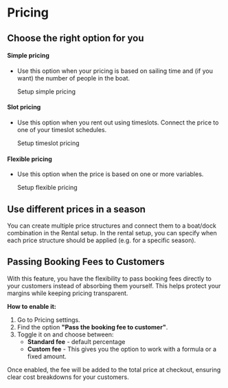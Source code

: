 # Pricing

## Choose the right option for you

#### Simple pricing

- Use this option when your pricing is based on sailing time and (if you want) the number of people in the boat.

    Setup simple pricing

#### Slot pricing

- Use this option when you rent out using timeslots. Connect the price to one of your timeslot schedules.

    Setup timeslot pricing

#### Flexible pricing

- Use this option when the price is based on one or more variables.

    Setup flexible pricing

## Use different prices in a season

You can create multiple price structures and connect them to a boat/dock combination in the Rental setup. In the rental setup, you can specify when each price structure should be applied (e.g. for a specific season).

## **Passing Booking Fees to Customers**

With this feature, you have the flexibility to pass booking fees directly to your customers instead of absorbing them yourself. This helps protect your margins while keeping pricing transparent.

**How to enable it:**

1. Go to Pricing settings.
2. Find the option **"Pass the booking fee to customer"**.
3. Toggle it on and choose between:
    - **Standard fee** - default percentage
    - **Custom fee** - This gives you the option to work with a formula or a fixed amount.

Once enabled, the fee will be added to the total price at checkout, ensuring clear cost breakdowns for your customers.
